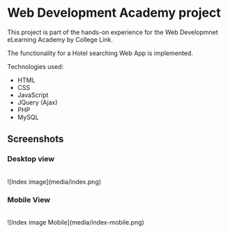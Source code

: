 # Web Development Academy project
This project is part of the hands-on experience for the Web Developmnet eLearning Academy by College Link.

The functionality for a Hotel searching Web App is implemented.

Technologies used:
- HTML
- CSS
- JavaScript
- JQuery (Ajax)
- PHP
- MySQL

## Screenshots ##

### Desktop view ###
<br />
![Index image](media/index.png)

### Mobile View ###
<br />
![Index image Mobile](media/index-mobile.png)

